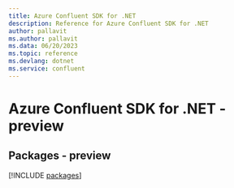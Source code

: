 ```yaml
---
title: Azure Confluent SDK for .NET
description: Reference for Azure Confluent SDK for .NET
author: pallavit
ms.author: pallavit
ms.data: 06/20/2023
ms.topic: reference
ms.devlang: dotnet
ms.service: confluent
---
```

# Azure Confluent SDK for .NET - preview
## Packages - preview
[!INCLUDE [packages](confluent-index.md)]